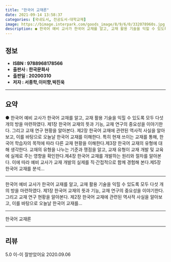 ```yaml
---
title: "한국어 교재론"
date: 2021-09-14 13:58:37
categories: [국내도서, 전공도서-대학교재]
image: https://bimage.interpark.com/goods_image/8/9/6/0/332078960s.jpg
description: ● 한국어 예비 교사가 한국어 교재를 알고, 교재 활용 기술을 익힐 수 있도록 모두 다섯 개의 방을 마련하였다. 제1장 한국어 교재의 뜻과 기능, 교재 연구의 중요성을 이야기한다. 그리고 교재 연구 현황을 알아본다. 제2장 한국어 교재에 관련된 역사적 사실을 알아보고, 이를 바탕으로
---
```


## **정보**

- **ISBN : 9788968178566**
- **출판사 : 한국문화사**
- **출판일 : 20200310**
- **저자 : 서종학,이미향,박진욱**

------



## **요약**

●  한국어 예비 교사가 한국어 교재를 알고, 교재 활용 기술을 익힐 수 있도록 모두 다섯 개의 방을 마련하였다. 제1장 한국어 교재의 뜻과 기능, 교재 연구의 중요성을 이야기한다. 그리고 교재 연구 현황을 알아본다. 제2장 한국어 교재에 관련된 역사적 사실을 알아보고, 이를 바탕으로 오늘날 한국어 교재를 이해한다. 특히 현재 쓰이는 교재를 통해, 한국어 학습자의 목적에 따라 다른 교재 현황을 이해한다.제3장 한국어 교재의 유형에 대해 생각한다. 교재의 유형을 나누는 기준과 쟁점을 알고, 교재 유형이 교재 개발 및 교육에 실제로 주는 영향을 확인한다.제4장 한국어 교재를 개발하는 원리와 절차를 알아본다. 이에 따라 예비 교사가 교재 개발의 실제를 직·간접적으로 함께 경험해 본다.제5장 한국어 교재를 분석...

------

한국어 예비 교사가 한국어 교재를 알고, 교재 활용 기술을 익힐 수 있도록 모두 다섯 개의 방을 마련하였다.
제1장 한국어 교재의 뜻과 기능, 교재 연구의 중요성을 이야기한다. 그리고 교재 연구 현황을 알아본다. 
제2장 한국어 교재에 관련된 역사적 사실을 알아보고, 이를 바탕으로 오늘날 한국어 교재를... 

------


한국어 교재론 

------


## **리뷰** 

5.0 이-이 잘받았어요 2020.09.06 <br/>